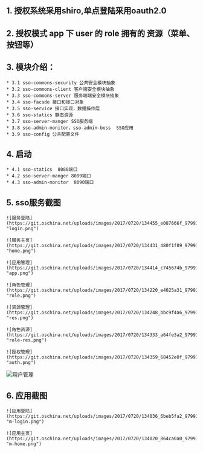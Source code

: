 ## 1. 授权系统采用shiro,单点登陆采用oauth2.0
## 2. 授权模式 app 下 user 的 role 拥有的 资源（菜单、按钮等）
## 3. 模块介绍：
    * 3.1 sso-commons-security 公共安全模块抽象
    * 3.2 sso-commons-client 客户端安全模块抽象
    * 3.3 sso-commons-server 服务端端安全模块抽象
    * 3.4 sso-facade 接口和接口对象
    * 3.5 sso-service 接口实现，数据操作层
    * 3.6 sso-statics 静态资源
    * 3.7 sso-server-manger SSO服务端
    * 3.8 sso-admin-monitor，sso-admin-boss  SSO应用
    * 3.9 sso-config 公共配置文件

## 4. 启动
    * 4.1 sso-statics  8080端口
    * 4.2 sso-server-manger 8099端口
    * 4.3 sso-admin-monitor  8090端口

## 5. sso服务截图
		
	![服务登陆](https://git.oschina.net/uploads/images/2017/0720/134455_e087666f_97991.png "login.png")
	
	![服务主页](https://git.oschina.net/uploads/images/2017/0720/134431_480f1f89_97991.png "home.png")
	
	![应用管理](https://git.oschina.net/uploads/images/2017/0720/134414_c745674b_97991.png "app.png")
	
	![角色管理](https://git.oschina.net/uploads/images/2017/0720/134220_e4025a31_97991.png "role.png")
	
	![资源管理](https://git.oschina.net/uploads/images/2017/0720/134248_bbc9f4a6_97991.png "res.png")
	
	![角色资源](https://git.oschina.net/uploads/images/2017/0720/134333_a64fe3a2_97991.png "role-res.png")
	
	![授权管理](https://git.oschina.net/uploads/images/2017/0720/134359_68452e0f_97991.png "auth.png")

   ![用户管理](https://git.oschina.net/uploads/images/2017/0720/134043_c5f13eb3_97991.png "user.png")

## 6. 应用截图

	![应用登陆](https://git.oschina.net/uploads/images/2017/0720/134036_6beb5fa2_97991.png "m-login.png")
	
    ![应用主页](https://git.oschina.net/uploads/images/2017/0720/134020_864ca0a0_97991.png "m-home.png")
	
	
